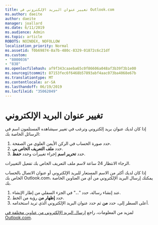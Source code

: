 ```yaml
---
title: تغيير عنوان البريد الإلكتروني في Outlook.com
ms.author: daeite
author: daeite
manager: joallard
ms.date: 6/11/2019
ms.audience: Admin
ms.topic: article
ROBOTS: NOINDEX, NOFOLLOW
localization_priority: Normal
ms.assetid: f0b69874-8a7b-480c-8329-01872c6c21df
ms.custom:
- "8000036"
- "838"
ms.openlocfilehash: af9f343caaeba65c0f86606a048af3b39f3b1e00
ms.sourcegitcommit: 87153fec6f6468b57893abf4aac073ba4068e67b
ms.translationtype: MT
ms.contentlocale: ar-SA
ms.lasthandoff: 06/19/2019
ms.locfileid: "35062049"
---
```

# <a name="change-your-email-name"></a>تغيير عنوان البريد الإلكتروني

إذا كان لديك عنوان بريد إلكتروني وترغب في تغيير سيشاهده المستلمون اسم في الرسائل الخاصة بك:
  
1. حدد صورة الحساب في الركن الأيمن العلوي من الصفحة.
2. حدد **ملف التعريف الخاص بي**.
3. حدد **تحرير اسم** إجراء تغييرات وحدد **حفظ**.

الرجاء الانتظار 24 ساعة لاسم ملف التعريف الخاص بك تفعيل التغييرات.
  
إذا كان لديك أكثر من الاسم المستعار للبريد الإلكتروني أو عنوان الاتصال بالحساب الخاص بك Outlook.com، يمكنك إرسال البريد الإلكتروني من أي من العناوين الخاصة بك.
  
1. عند إنشاء رسالة، حدد "..." في الجزء السفلي من إطار الإنشاء.
1. حدد **إظهار من** رؤية من الخط.
1. أعلى السطر إلى، حدد **من** ثم حدد عنوان البريد الإلكتروني الذي تريد استخدامه.

لمزيد من المعلومات، راجع [إرسال البريد الإلكتروني من عناوين مختلفة في Outlook.com](https://go.microsoft.com/fwlink/p/?linkid=2001701&amp;clcid=0x409).